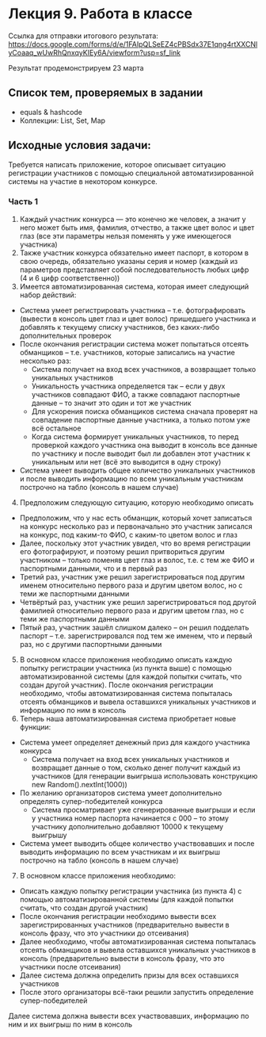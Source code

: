 # Лекция 9. Работа в классе

Ссылка для отправки итогового результата: https://docs.google.com/forms/d/e/1FAIpQLSeEZ4cPBSdx37E1qng4rtXXCNlyCoaaq_wUwRhQnxqyKIEy6A/viewform?usp=sf_link

Результат продемонстрируем 23 марта

## Список тем, проверяемых в задании

- equals & hashcode
- Коллекции: List, Set, Map

## Исходные условия задачи:
Требуется написать приложение, которое описывает ситуацию регистрации участников с помощью специальной автоматизированной системы на участие в некотором конкурсе.

### Часть 1

1. Каждый участник конкурса — это конечно же человек, а значит у него может быть имя, фамилия, отчество, а также цвет волос и цвет глаз (все эти параметры нельзя поменять у уже имеющегося участника)
2. Также участник конкурса обязательно имеет паспорт, в котором в свою очередь, обязательно указаны серия и номер (каждый из параметров представляет собой последовательность любых цифр (4 и 6 цифр соответственно))
3. Имеется автоматизированная система, которая имеет следующий набор действий:
- Система умеет регистрировать участника – т.е. фотографировать (вывести в консоль цвет глаз и цвет волос) пришедшего участника и добавлять к текущему списку участников, без каких-либо дополнительных проверок
- После окончания регистрации система может попытаться отсеять обманщиков – т.е. участников, которые записались на участие несколько раз:
    - Система получает на вход всех участников, а возвращает только уникальных участников
    - Уникальность участника определяется так – если у двух участников совпадают ФИО, а также совпадают паспортные данные – то значит это один и тот же участник
    - Для ускорения поиска обманщиков система сначала проверят на совпадение паспортные данные участника, а только потом уже всё остальное
    - Когда система формирует уникальных участников, то перед проверкой каждого участника она выводит в консоль все данные по участнику и после выводит был ли добавлен этот участник к уникальным или нет (всё это выводится в одну строку)
- Система умеет выводить общее количество уникальных участников и после выводить информацию по всем уникальным участникам построчно на табло (консоль в нашем случае)
4. Предположим следующую ситуацию, которую необходимо описать
- Предположим, что у нас есть обманщик, который хочет записаться на конкурс несколько раз и первоначально это участник записался на конкурс, под каким-то ФИО, с каким-то цветом волос и глаз
- Далее, поскольку этот участник увидел, что во время регистрации его фотографируют, и поэтому решил притвориться другим участником – только поменяв цвет глаз и волос, т.е. с тем же ФИО и паспортными данными, что и в первый раз
- Третий раз, участник уже решил зарегистрироваться под другим именем относительно первого раза и другим цветом волос, но с теми же паспортными данными
- Четвёртый раз, участник уже решил зарегистрироваться под другой фамилией относительно первого раза и другим цветом глаз, но с теми же паспортными данными
- Пятый раз, участник зашёл слишком далеко – он решил подделать паспорт – т.е. зарегистрировался под тем же именем, что и первый раз, но с другими паспортными данными
5.  В основном классе приложения необходимо описать каждую попытку регистрации участника (из пункта выше) с помощью автоматизированной системы (для каждой попытки считать, что создан другой участник). После окончания регистрации необходимо, чтобы автоматизированная система попыталась отсеять обманщиков и вывела оставшихся уникальных участников и информацию по ним в консоль
6. Теперь наша автоматизированная система приобретает новые функции:
- Система умеет определяет денежный приз для каждого участника конкурса
    - Система получает на вход всех уникальных участников и возвращает данные о том, сколько денег получит каждый из участников (для генерации выигрыша использовать конструкцию new Random().nextInt(1000))
- По желанию организаторов система умеет дополнительно определять супер-победителей конкурса
    - Система просматривает уже сгенерированные выигрыши и если у участника номер паспорта начинается с 000 – то этому участнику дополнительно добавляют 10000 к текущему выигрышу
- Система умеет выводить общее количество участвовавших и после выводить информацию по всем участникам и их выигрыш построчно на табло (консоль в нашем случае)
7. В основном классе приложения необходимо:
- Описать каждую попытку регистрации участника (из пункта 4) с помощью автоматизированной системы (для каждой попытки считать, что создан другой участник)
- После окончания регистрации необходимо вывести всех зарегистрированных участников (предварительно вывести в консоль фразу, что это участники до отсеивания)
- Далее необходимо, чтобы автоматизированная система попыталась отсеять обманщиков и вывела оставшихся уникальных участников в консоль (предварительно вывести в консоль фразу, что это участники после отсеивания)
- Далее система должна определить призы для всех оставшихся участников
- После этого организаторы всё-таки решили запустить определение супер-победителей

Далее система должна вывести всех участвовавших, информацию по ним и их выигрыш по ним в консоль
